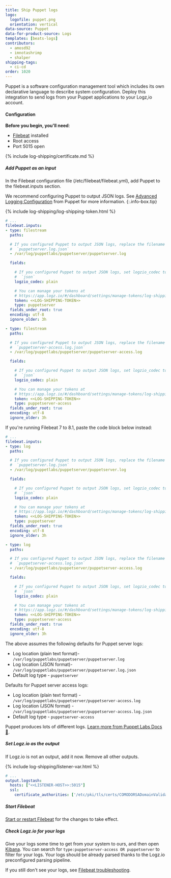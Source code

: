 ```yaml
---
title: Ship Puppet logs
logo:
  logofile: puppet.png
  orientation: vertical
data-source: Puppet
data-for-product-source: Logs
templates: [beats-logs]
contributors:
  - amosd92
  - imnotashrimp
  - shalper
shipping-tags:
  - ci-cd
order: 1020
---
```

Puppet is a software configuration management tool which includes its own declarative language to describe system configuration. Deploy this integration to send logs from your Puppet applications to your Logz,io account. 

#### Configuration

**Before you begin, you'll need**:

* [Filebeat](https://www.elastic.co/guide/en/beats/filebeat/current/filebeat-installation.html) installed
* Root access
* Port 5015 open

<div class="tasklist">

{% include log-shipping/certificate.md %}

##### Add Puppet as an input

In the Filebeat configuration file (/etc/filebeat/filebeat.yml), add Puppet to the filebeat.inputs section.


<!-- info-box-start:info -->
We recommend configuring Puppet to output JSON logs. See [Advanced Logging Configuration](https://puppet.com/docs/puppetserver/5.1/config_logging_advanced.html) from Puppet for more information.
{:.info-box.tip}
<!-- info-box-end -->

{% include log-shipping/log-shipping-token.html %}

```yaml
# ...
filebeat.inputs:
- type: filestream
  paths:

  # If you configured Puppet to output JSON logs, replace the filename with
  #  `puppetserver.log.json`
  - /var/log/puppetlabs/puppetserver/puppetserver.log

  fields:

    # If you configured Puppet to output JSON logs, set logzio_codec to
    #  `json`
    logzio_codec: plain

    # You can manage your tokens at
    # https://app.logz.io/#/dashboard/settings/manage-tokens/log-shipping
    token: <<LOG-SHIPPING-TOKEN>>
    type: puppetserver
  fields_under_root: true
  encoding: utf-8
  ignore_older: 3h

- type: filestream
  paths:

  # If you configured Puppet to output JSON logs, replace the filename with
  #  `puppetserver-access.log.json`
  - /var/log/puppetlabs/puppetserver/puppetserver-access.log

  fields:

    # If you configured Puppet to output JSON logs, set logzio_codec to
    #  `json`
    logzio_codec: plain

    # You can manage your tokens at
    # https://app.logz.io/#/dashboard/settings/manage-tokens/log-shipping
    token: <<LOG-SHIPPING-TOKEN>>
    type: puppetserver-access
  fields_under_root: true
  encoding: utf-8
  ignore_older: 3h
```

If you're running Filebeat 7 to 8.1, paste the code block below instead:


```yaml
# ...
filebeat.inputs:
- type: log
  paths:

  # If you configured Puppet to output JSON logs, replace the filename with
  #  `puppetserver.log.json`
  - /var/log/puppetlabs/puppetserver/puppetserver.log

  fields:

    # If you configured Puppet to output JSON logs, set logzio_codec to
    #  `json`
    logzio_codec: plain

    # You can manage your tokens at
    # https://app.logz.io/#/dashboard/settings/manage-tokens/log-shipping
    token: <<LOG-SHIPPING-TOKEN>>
    type: puppetserver
  fields_under_root: true
  encoding: utf-8
  ignore_older: 3h

- type: log
  paths:

  # If you configured Puppet to output JSON logs, replace the filename with
  #  `puppetserver-access.log.json`
  - /var/log/puppetlabs/puppetserver/puppetserver-access.log

  fields:

    # If you configured Puppet to output JSON logs, set logzio_codec to
    #  `json`
    logzio_codec: plain

    # You can manage your tokens at
    # https://app.logz.io/#/dashboard/settings/manage-tokens/log-shipping
    token: <<LOG-SHIPPING-TOKEN>>
    type: puppetserver-access
  fields_under_root: true
  encoding: utf-8
  ignore_older: 3h
```



The above assumes the following defaults for Puppet server logs:

* Log location (plain text format)- `/var/log/puppetlabs/puppetserver/puppetserver.log`
* Log location (JSON format)- `/var/log/puppetlabs/puppetserver/puppetserver.log.json`
* Default log type - `puppetserver`

Defaults for Puppet server access logs:

* Log location (plain text format) - `/var/log/puppetlabs/puppetserver/puppetserver-access.log`
* Log location (JSON format) - `/var/log/puppetlabs/puppetserver/puppetserver-access.log.json`
* Default log type - `puppetserver-access`

Puppet produces lots of different logs. [Learn more from Puppet Labs Docs 🔗](https://puppet.com/docs/pe/2018.1/what_gets_installed_and_where.html#log-files-installed).

##### Set Logz.io as the output

If Logz.io is not an output, add it now.
Remove all other outputs.

{% include log-shipping/listener-var.html %} 

```yaml
# ...
output.logstash:
  hosts: ["<<LISTENER-HOST>>:5015"]
  ssl:
    certificate_authorities: ['/etc/pki/tls/certs/COMODORSADomainValidationSecureServerCA.crt']
```

##### Start Filebeat

[Start or restart Filebeat](https://www.elastic.co/guide/en/beats/filebeat/master/filebeat-starting.html) for the changes to take effect.

##### Check Logz.io for your logs

Give your logs some time to get from your system to ours, and then open [Kibana](https://app.logz.io/#/dashboard/kibana). You can search for `type:puppetserver-access OR puppetserver` to filter for your logs. Your logs should be already parsed thanks to the Logz.io preconfigured parsing pipeline.


If you still don't see your logs, see [Filebeat troubleshooting](https://docs.logz.io/shipping/log-sources/filebeat.html#troubleshooting).

</div> 
